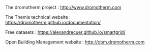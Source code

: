 The dromotherm project : http://www.dromotherm.com

The Themis technical website : https://dromotherm.github.io/documentation/

Free datasets : https://alexandrecuer.github.io/smartgrid/

Open Building Management website : http://obm.dromotherm.com


